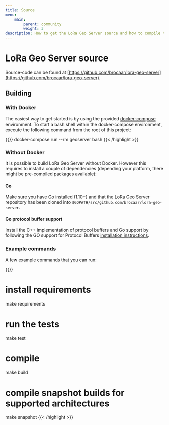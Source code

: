 ```yaml
---
title: Source
menu:
    main:
        parent: community
        weight: 3
description: How to get the LoRa Geo Server source and how to compile this into an executable binary.
---
```


# LoRa Geo Server source

Source-code can be found at [https://github.com/brocaar/lora-geo-server](https://github.com/brocaar/lora-geo-server).

## Building

### With Docker

The easiest way to get started is by using the provided 
[docker-compose](https://docs.docker.com/compose/) environment. To start a bash
shell within the docker-compose environment, execute the following command from
the root of this project:

{{<highlight bash>}}
docker-compose run --rm geoserver bash
{{< /highlight >}}

### Without Docker

It is possible to build LoRa Geo Server without Docker. However this requires
to install a couple of dependencies (depending your platform, there might be
pre-compiled packages available):

#### Go

Make sure you have [Go](https://golang.org/) installed (1.10+) and that the LoRa
Geo Server repository has been cloned into 
`$GOPATH/src/github.com/brocaar/lora-geo-server`.

#### Go protocol buffer support

Install the C++ implementation of protocol buffers and Go support by following
the GO support for Protocol Buffers [installation instructions](https://github.com/golang/protobuf).

### Example commands

A few example commands that you can run:

{{<highlight bash>}}
# install requirements
make requirements

# run the tests
make test

# compile
make build

# compile snapshot builds for supported architectures
make snapshot
{{< /highlight >}}
